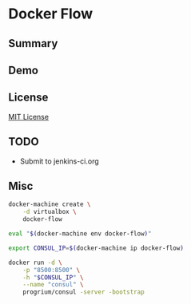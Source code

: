 Docker Flow
===========

Summary
---

Demo
---

License
-------
[MIT License](http://opensource.org/licenses/MIT)

TODO
----

* Submit to jenkins-ci.org

Misc
----

```bash
docker-machine create \
    -d virtualbox \
    docker-flow

eval "$(docker-machine env docker-flow)"

export CONSUL_IP=$(docker-machine ip docker-flow)

docker run -d \
    -p "8500:8500" \
    -h "$CONSUL_IP" \
    --name "consul" \
    progrium/consul -server -bootstrap
```
